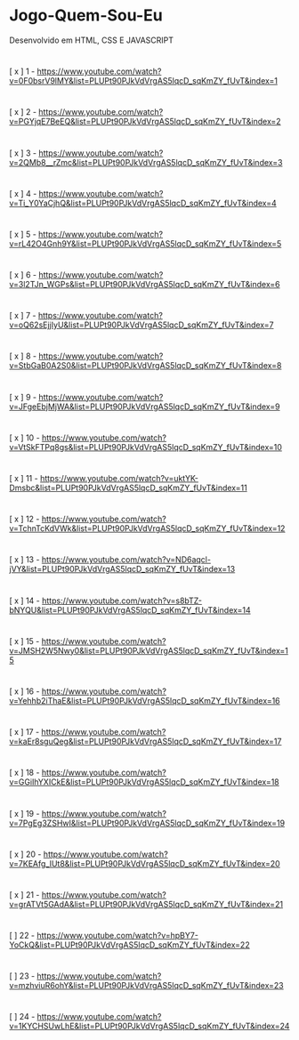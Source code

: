 # Jogo-Quem-Sou-Eu
Desenvolvido em HTML, CSS E JAVASCRIPT 
#
[ x ] 1 - https://www.youtube.com/watch?v=0F0bsrV9lMY&list=PLUPt90PJkVdVrgAS5lqcD_sqKmZY_fUvT&index=1
#
[ x ] 2 - https://www.youtube.com/watch?v=PGYjqE7BeEQ&list=PLUPt90PJkVdVrgAS5lqcD_sqKmZY_fUvT&index=2
#
[ x ] 3 - https://www.youtube.com/watch?v=2QMb8__rZmc&list=PLUPt90PJkVdVrgAS5lqcD_sqKmZY_fUvT&index=3
#
[ x ] 4 - https://www.youtube.com/watch?v=Ti_Y0YaCjhQ&list=PLUPt90PJkVdVrgAS5lqcD_sqKmZY_fUvT&index=4
#
[ x ] 5 - https://www.youtube.com/watch?v=rL42O4Gnh9Y&list=PLUPt90PJkVdVrgAS5lqcD_sqKmZY_fUvT&index=5
#
[ x ] 6 - https://www.youtube.com/watch?v=3l2TJn_WGPs&list=PLUPt90PJkVdVrgAS5lqcD_sqKmZY_fUvT&index=6
#
[ x ] 7 - https://www.youtube.com/watch?v=oQ62sEjjIyU&list=PLUPt90PJkVdVrgAS5lqcD_sqKmZY_fUvT&index=7
#
[ x ] 8 - https://www.youtube.com/watch?v=StbGaB0A2S0&list=PLUPt90PJkVdVrgAS5lqcD_sqKmZY_fUvT&index=8
#
[ x ] 9 - https://www.youtube.com/watch?v=JFgeEbjMjWA&list=PLUPt90PJkVdVrgAS5lqcD_sqKmZY_fUvT&index=9
#
[ x ] 10 - https://www.youtube.com/watch?v=VtSkFTPq8gs&list=PLUPt90PJkVdVrgAS5lqcD_sqKmZY_fUvT&index=10
#
[ x ] 11 - https://www.youtube.com/watch?v=uktYK-Dmsbc&list=PLUPt90PJkVdVrgAS5lqcD_sqKmZY_fUvT&index=11 
#
[ x ] 12 - https://www.youtube.com/watch?v=TchnTcKdVWk&list=PLUPt90PJkVdVrgAS5lqcD_sqKmZY_fUvT&index=12
#
[ x ] 13 - https://www.youtube.com/watch?v=ND6aqcl-jVY&list=PLUPt90PJkVdVrgAS5lqcD_sqKmZY_fUvT&index=13
#
[ x ] 14 - https://www.youtube.com/watch?v=s8bTZ-bNYQU&list=PLUPt90PJkVdVrgAS5lqcD_sqKmZY_fUvT&index=14
#
[ x ] 15 - https://www.youtube.com/watch?v=JMSH2W5Nwy0&list=PLUPt90PJkVdVrgAS5lqcD_sqKmZY_fUvT&index=15
#
[ x ] 16 - https://www.youtube.com/watch?v=Yehhb2iThaE&list=PLUPt90PJkVdVrgAS5lqcD_sqKmZY_fUvT&index=16
#
[ x ] 17 - https://www.youtube.com/watch?v=kaEr8sguQeg&list=PLUPt90PJkVdVrgAS5lqcD_sqKmZY_fUvT&index=17
#
[ x ] 18 - https://www.youtube.com/watch?v=GGiIhYXICkE&list=PLUPt90PJkVdVrgAS5lqcD_sqKmZY_fUvT&index=18
#
[ x ] 19 - https://www.youtube.com/watch?v=7PgEg3ZSHwI&list=PLUPt90PJkVdVrgAS5lqcD_sqKmZY_fUvT&index=19
#
[ x ] 20 - https://www.youtube.com/watch?v=7KEAfg_IUt8&list=PLUPt90PJkVdVrgAS5lqcD_sqKmZY_fUvT&index=20
#
[ x ] 21 - https://www.youtube.com/watch?v=grATVt5GAdA&list=PLUPt90PJkVdVrgAS5lqcD_sqKmZY_fUvT&index=21
#
[  ] 22 - https://www.youtube.com/watch?v=hpBY7-YoCkQ&list=PLUPt90PJkVdVrgAS5lqcD_sqKmZY_fUvT&index=22
#
[  ] 23 - https://www.youtube.com/watch?v=mzhviuR6ohY&list=PLUPt90PJkVdVrgAS5lqcD_sqKmZY_fUvT&index=23
#
[  ] 24 - https://www.youtube.com/watch?v=1KYCHSUwLhE&list=PLUPt90PJkVdVrgAS5lqcD_sqKmZY_fUvT&index=24
